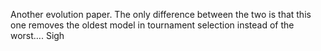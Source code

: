 Another evolution paper. The only difference between the two is that this one removes the oldest model in tournament selection instead of the worst…. Sigh
